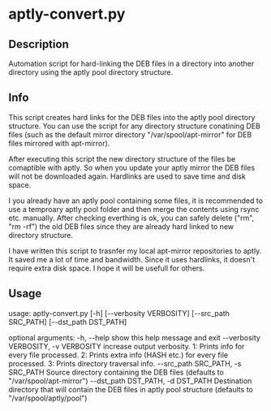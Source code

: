 # aptly-convert.py

## Description

Automation script for hard-linking the DEB files in a directory into another directory using the aptly pool directory structure.

## Info

This script creates hard links for the DEB files into the aptly pool directory structure. You can use the script for any directory structure conatining DEB files (such as the default mirror directory "/var/spool/apt-mirror" for DEB files mirrored with apt-mirror). 

After executing this script the new directory structure of the files be comaptible with aptly.  So when you update your aptly mirror the DEB files will not be downloaded again. Hardlinks are used to save time and disk space. 

I you already have an aptly pool containing some files, it is recommended to use a temproary aptly pool folder and then merge the contents using rsync etc. manually. After checking everthing is ok, you can safely delete ("rm", "rm -rf") the old DEB files since they are already hard linked to new directory structure.

I have written this script to trasnfer my local apt-mirror repositories to aptly. It saved me a lot of time and bandwidth. Since it uses hardlinks, it doesn't require extra disk space. I hope it will be usefull for others.

## Usage

usage: aptly-convert.py [-h] [--verbosity VERBOSITY] [--src_path SRC_PATH]
                        [--dst_path DST_PATH]

optional arguments:
  -h, --help            show this help message and exit
  --verbosity VERBOSITY, -v VERBOSITY
                        increase output verbosity. 1: Prints info for every
                        file processed. 2: Prints extra info (HASH etc.) for
                        every file processed. 3: Prints directory traversal
                        info.
  --src_path SRC_PATH, -s SRC_PATH
                        Source directory containing the DEB files (defaults to
                        "/var/spool/apt-mirror")
  --dst_path DST_PATH, -d DST_PATH
                        Destination directory that will contain the DEB files
                        in aptly pool structure (defaults to
                        "/var/spool/aptly/pool")
